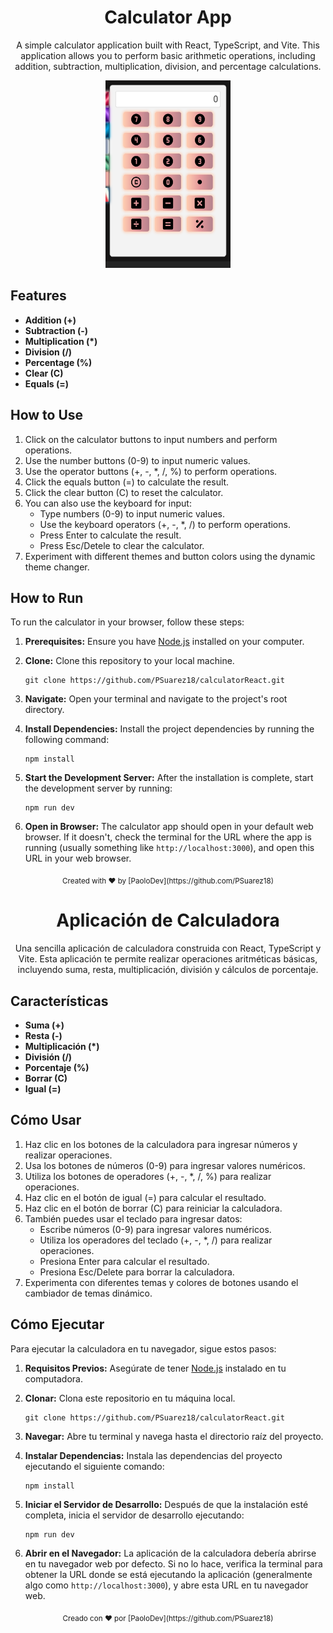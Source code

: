 <h1 align="center">Calculator App</h1>

<div align="center">
  <p>A simple calculator application built with React, TypeScript, and Vite. This application allows you to perform basic arithmetic operations, including addition, subtraction, multiplication, division, and percentage calculations.</p>
  <img src="src/assets/localhost_5173_.png" width="200" height="300" alt="calculator img">
</div>

## Features

- **Addition (+)**
- **Subtraction (-)**
- **Multiplication (\*)**
- **Division (/)**
- **Percentage (%)**
- **Clear (C)**
- **Equals (=)**

## How to Use

1. Click on the calculator buttons to input numbers and perform operations.
2. Use the number buttons (0-9) to input numeric values.
3. Use the operator buttons (+, -, \*, /, %) to perform operations.
4. Click the equals button (=) to calculate the result.
5. Click the clear button (C) to reset the calculator.
6. You can also use the keyboard for input:
   - Type numbers (0-9) to input numeric values.
   - Use the keyboard operators (+, -, \*, /) to perform operations.
   - Press Enter to calculate the result.
   - Press Esc/Detele to clear the calculator.
7. Experiment with different themes and button colors using the dynamic theme changer.

## How to Run

To run the calculator in your browser, follow these steps:

1. **Prerequisites:** Ensure you have [Node.js](https://nodejs.org/) installed on your computer.

2. **Clone:** Clone this repository to your local machine.

   ```
   git clone https://github.com/PSuarez18/calculatorReact.git
   ```

3. **Navigate:** Open your terminal and navigate to the project's root directory.

4. **Install Dependencies:** Install the project dependencies by running the following command:

   ```
   npm install
   ```

5. **Start the Development Server:** After the installation is complete, start the development server by running:

   ```
   npm run dev
   ```

6. **Open in Browser:** The calculator app should open in your default web browser. If it doesn't, check the terminal for the URL where the app is running (usually something like `http://localhost:3000`), and open this URL in your web browser.

<div align="center">
  <sub>Created with ❤️ by [PaoloDev](https://github.com/PSuarez18)</sub>
</div>

<h1 align="center">Aplicación de Calculadora</h1>

<div align="center">
  <p>Una sencilla aplicación de calculadora construida con React, TypeScript y Vite. Esta aplicación te permite realizar operaciones aritméticas básicas, incluyendo suma, resta, multiplicación, división y cálculos de porcentaje.</p>
</div>

## Características

- **Suma (+)**
- **Resta (-)**
- **Multiplicación (\*)**
- **División (/)**
- **Porcentaje (%)**
- **Borrar (C)**
- **Igual (=)**

## Cómo Usar

1. Haz clic en los botones de la calculadora para ingresar números y realizar operaciones.
2. Usa los botones de números (0-9) para ingresar valores numéricos.
3. Utiliza los botones de operadores (+, -, \*, /, %) para realizar operaciones.
4. Haz clic en el botón de igual (=) para calcular el resultado.
5. Haz clic en el botón de borrar (C) para reiniciar la calculadora.
6. También puedes usar el teclado para ingresar datos:
   - Escribe números (0-9) para ingresar valores numéricos.
   - Utiliza los operadores del teclado (+, -, \*, /) para realizar operaciones.
   - Presiona Enter para calcular el resultado.
   - Presiona Esc/Delete para borrar la calculadora.
7. Experimenta con diferentes temas y colores de botones usando el cambiador de temas dinámico.

## Cómo Ejecutar

Para ejecutar la calculadora en tu navegador, sigue estos pasos:

1. **Requisitos Previos:** Asegúrate de tener [Node.js](https://nodejs.org/) instalado en tu computadora.

2. **Clonar:** Clona este repositorio en tu máquina local.

   ```
   git clone https://github.com/PSuarez18/calculatorReact.git
   ```

3. **Navegar:** Abre tu terminal y navega hasta el directorio raíz del proyecto.

4. **Instalar Dependencias:** Instala las dependencias del proyecto ejecutando el siguiente comando:

   ```
   npm install
   ```

5. **Iniciar el Servidor de Desarrollo:** Después de que la instalación esté completa, inicia el servidor de desarrollo ejecutando:

   ```
   npm run dev
   ```

6. **Abrir en el Navegador:** La aplicación de la calculadora debería abrirse en tu navegador web por defecto. Si no lo hace, verifica la terminal para obtener la URL donde se está ejecutando la aplicación (generalmente algo como `http://localhost:3000`), y abre esta URL en tu navegador web.

<div align="center">
  <sub>Creado con ❤️ por [PaoloDev](https://github.com/PSuarez18)</sub>
  
</div>
